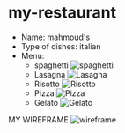 # my-restaurant

- Name: mahmoud's
- Type of dishes: italian
- Menu:
    - spaghetti
    ![spaghetti](https://www.eligasht.co.uk/Blog/wp-content/uploads/2019/05/Italian-food.jpg)
    - Lasagna
    ![Lasagna](https://insanelygoodrecipes.com/wp-content/uploads/2020/12/Homemade-Ground-Beef-Lasagna-800x530.webp)
    - Risotto
    ![Risotto](https://www.tasteofhome.com/wp-content/uploads/2018/01/Parmesan-Risotto_EXPS_HPLBZ18_33569_B05_18_5b-3.jpg)
    - Pizza
    ![Pizza](https://cdn1.intriper.com/wp-content/uploads/2020/06/19173148/italia-pizza-aurelien-lemasson-unsplash.jpg)
    - Gelato
    ![Gelato](https://www.chelseasmessyapron.com/wp-content/uploads/2018/05/Homemade-Scicilian-Style-Gelato1.jpg) 

MY WIREFRAME
 ![wireframe](https://cdn.discordapp.com/attachments/984068511183831053/1001884035028615250/unknown.png) 
